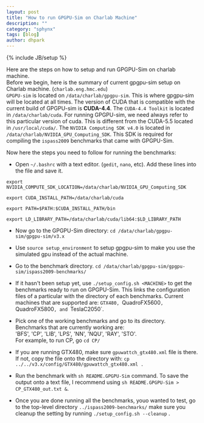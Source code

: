 ```yaml
---
layout: post
title: "How to run GPGPU-Sim on Charlab Machine"
description: ""
category: "sphynx"
tags: [blog]
author: dhpark
---
```

{% include JB/setup %}

Here are the steps on how to setup and run GPGPU-Sim on charlab machine.  
Before we begin, here is the summary of current gpgpu-sim setup on Charlab machine. (`charlab.eng.hmc.edu`)  
`GPGPU-sim` is located on `/data/charlab/gpgpu-sim`. This is where gpgpu-sim will be located at all times. The version of CUDA that is compatible with the current build of GPGPU-sim is **CUDA-4.4**. The `CUDA-4.4 Toolkit` is located in `/data/charlab/cuda`. For running GPGPU-sim, we need always refer to this particular version of cuda. This is different from the CUDA-5.5 located in `/usr/local/cuda/`. The `NVIDIA Computing SDK v4.0` is located in `/data/charlab/NVIDIA_GPU_Computing_SDK`. This SDK is required for compiling the `ispass2009` benchmarks that came with GPGPU-Sim.  

Now here the steps you need to follow for running the benchmarks:  
* Open `~/.bashrc` with a text editor. (`gedit`, `nano`, etc). Add these lines into the file and save it.
```  
export NVIDIA_COMPUTE_SDK_LOCATION=/data/charlab/NVIDIA_GPU_Computing_SDK  

export CUDA_INSTALL_PATH=/data/charlab/cuda  

export PATH=$PATH:$CUDA_INSTALL_PATH/bin  

export LD_LIBRARY_PATH=/data/charlab/cuda/lib64:$LD_LIBRARY_PATH  
```  

* Now go to the GPGPU-Sim directory: `cd /data/charlab/gpgpu-sim/gpgpu-sim/v3.x`  

* Use `source setup_environment` to setup gpgpu-sim to make you use the simulated gpu instead of the actual machine.

* Go to the benchmark directory. `cd /data/charlab/gpgpu-sim/gpgpu-sim/ispass2009-benchmarks/`  

* If it hasn't been setup yet, use `./setup_config.sh <MACHINE>` to get the benchmarks ready to run on GPGPU-Sim. This links the configuration files of a particular <MACHINE> with the directory of each benchmarks. Current machines that are supported are: `GTX480, `QuadroFX5600`, `QuadroFX5800`, and `TeslaC2050`.  

* Pick one of the working benchmarks and go to its directory. Benchmarks that are currently working are:  
'BFS', 'CP', 'LIB', 'LPS', 'NN', 'NQU', 'RAY', 'STO'.  
For example, to run CP, go `cd CP/`

* If you are running GTX480, make sure `gpuwattch_gtx480.xml` file is there. If not, copy the file onto the directory with: `cp ../../v3.x/config/GTX480/gpuwattch_gtx480.xml . `

* Run the benchmark with `sh README.GPGPU-Sim` command. To save the output onto a text file, I recommend using `sh README.GPGPU-Sim > CP_GTX480_out.txt &`. 

* Once you are done running all the benchmarks, youo wanted to test, go to the top-level directory `../ispass2009-benchmarks/` make sure you cleanup the setting by running `./setup_config.sh --cleanup` .












